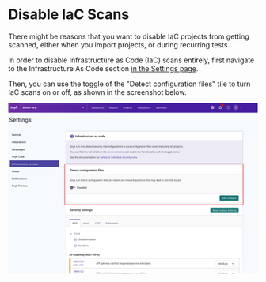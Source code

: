 # Disable IaC Scans

There might be reasons that you want to disable IaC projects from getting scanned, either when you import projects, or during recurring tests.

In order to disable Infrastructure as Code (IaC) scans entirely, first navigate to the Infrastructure As Code section [in the Settings page](https://app.snyk.io/manage/cloud-config).&#x20;

Then, you can use the toggle of the "Detect configuration files" tile to turn IaC scans on or off, as shown in the screenshot below.

![](<../../.gitbook/assets/image (66).png>)
